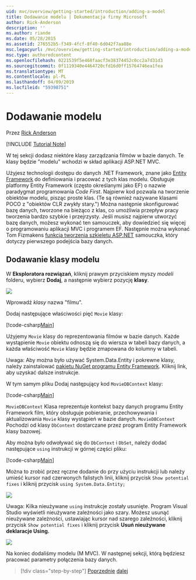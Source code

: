 ```yaml
---
uid: mvc/overview/getting-started/introduction/adding-a-model
title: Dodawanie modelu | Dokumentacja firmy Microsoft
author: Rick-Anderson
description: ''
ms.author: riande
ms.date: 05/28/2015
ms.assetid: 276552b5-f349-4fcf-8f40-6d042f7aa88e
msc.legacyurl: /mvc/overview/getting-started/introduction/adding-a-model
msc.type: authoredcontent
ms.openlocfilehash: 0221539f5e468faacf3e38374452c0cc2a7d31d3
ms.sourcegitcommit: 0f1119340e4464720cfd16d0ff15764746ea1fea
ms.translationtype: MT
ms.contentlocale: pl-PL
ms.lasthandoff: 04/09/2019
ms.locfileid: "59398751"
---
```

# <a name="adding-a-model"></a>Dodawanie modelu

Przez [Rick Anderson]((https://twitter.com/RickAndMSFT))

[!INCLUDE [Tutorial Note](sample/code-location.md)]

W tej sekcji dodasz niektóre klasy zarządzania filmów w bazie danych. Te klasy będzie &quot;modelu&quot; wchodzi w skład aplikacji ASP.NET MVC.

Użyjesz technologii dostępu do danych .NET Framework, znane jako [Entity Framework](https://docs.microsoft.com/ef/) do definiowania i pracować z tych klas modelu. Obsługuje platformy Entity Framework (często określanymi jako EF) o nazwie paradygmat programowania *Code First*. Najpierw kod pozwala na tworzenie obiektów modelu, pisząc proste klas. (Te są również nazywane klasami POCO z &quot;obiektów CLR zwykły stary.&quot;) Można następnie skonfigurować bazę danych, tworzone na bieżąco z klas, co umożliwia przepływ pracy tworzenia bardzo szybkie i przejrzysty. Jeśli musisz najpierw utworzyć bazę danych, możesz wykonać ten samouczek, aby dowiedzieć się więcej o programowaniu aplikacji MVC i programem EF. Następnie można wykonać Tom Fizmakens [funkcja tworzenia szkieletu ASP.NET](xref:visual-studio/overview/2013/aspnet-scaffolding-overview) samouczka, który dotyczy pierwszego podejścia bazy danych.

## <a name="adding-model-classes"></a>Dodawanie klasy modelu

W **Eksploratora rozwiązań**, kliknij prawym przyciskiem myszy *modeli* folderu, wybierz **Dodaj**, a następnie wybierz pozycję **klasy**.

![](adding-a-model/_static/image1.png)

Wprowadź *klasy* nazwa &quot;filmu&quot;.

Dodaj następujące właściwości pięć `Movie` klasy:

[!code-csharp[Main](adding-a-model/samples/sample1.cs)]

Użyjemy `Movie` klasy do reprezentowania filmów w bazie danych. Każde wystąpienie `Movie` obiektu odnoszą się do wiersza w tabeli bazy danych, a każda właściwość `Movie` klasy będzie zmapowana do kolumny w tabeli.

Uwaga: Aby można było używać System.Data.Entity i pokrewne klasy, należy zainstalować [pakietu NuGet programu Entity Framework](https://www.nuget.org/packages/EntityFramework/). Kliknij link, aby uzyskać dalsze instrukcje.

W tym samym pliku Dodaj następujący kod `MovieDBContext` klasy:

[!code-csharp[Main](adding-a-model/samples/sample2.cs?highlight=2,15-18)]

`MovieDBContext` Klasa reprezentuje kontekst bazy danych programu Entity Framework film, który obsługuje pobieranie, przechowywania i aktualizowania `Movie` klasy wystąpień w bazie danych. `MovieDBContext` Pochodzi od klasy `DbContext` dostarczane przez program Entity Framework klasy bazowej.

Aby można było odwoływać się do `DbContext` i `DbSet`, należy dodać następujące `using` instrukcji w górnej części pliku:

[!code-csharp[Main](adding-a-model/samples/sample3.cs)]

Można to zrobić przez ręczne dodanie do przy użyciu instrukcji lub należy umieść kursor nad czerwonych falistych linii, kliknij przycisk `Show potential fixes` i kliknij przycisk `using System.Data.Entity;`

![](adding-a-model/_static/image2.png)

Uwaga: Kilka nieużywane `using` instrukcje zostały usunięte. Program Visual Studio wyświetli nieużywane zależności jako szary. Możesz usunąć nieużywane zależności, ustawiając kursor nad szarego zależności, kliknij przycisk `Show potential fixes` i kliknij przycisk **Usuń nieużywane deklaracje Using.**

![](adding-a-model/_static/image3.png)

Na koniec dodaliśmy modelu (M MVC). W następnej sekcji, którą będziesz pracować parametry połączenia bazy danych.

> [!div class="step-by-step"]
> [Poprzednie](adding-a-view.md)
> [dalej](creating-a-connection-string.md)
